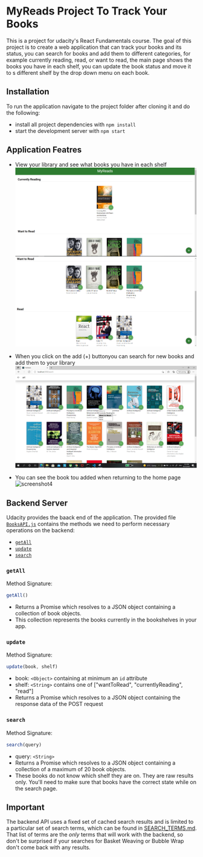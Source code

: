 # MyReads Project To Track Your Books

This is a project for udacity's React Fundamentals course. The goal of this project
is to create a web application that can track your books and its status, you can search for books and add them to different categories, for example currently reading, read, or want to read, the main page shows the books you have in each shelf, you can update the book status and move it to s different shelf by the drop down menu on each book. 



## Installation

To run the application navigate to the project folder after cloning it and do the following:

* install all project dependencies with `npm install`
* start the development server with `npm start`

## Application Featres

* View your library and see what books you have in each shelf
![screenshot1](./public/images/1.png)
![screenshot2](./public/images/2.png)

* When you click on the add (+) buttonyou can search for new books and add them to your library
![screenshot3](./public/images/3.png)

* You can see the book tou added when returning to the home page
![screenshot4](./public/images/4.png)

## Backend Server

Udacity provides the baack end of the application. The provided file [`BooksAPI.js`](src/BooksAPI.js) contains the methods we  need to perform necessary operations on the backend:

* [`getAll`](#getall)
* [`update`](#update)
* [`search`](#search)

### `getAll`

Method Signature:

```js
getAll()
```

* Returns a Promise which resolves to a JSON object containing a collection of book objects.
* This collection represents the books currently in the bookshelves in your app.

### `update`

Method Signature:

```js
update(book, shelf)
```

* book: `<Object>` containing at minimum an `id` attribute
* shelf: `<String>` contains one of ["wantToRead", "currentlyReading", "read"]  
* Returns a Promise which resolves to a JSON object containing the response data of the POST request

### `search`

Method Signature:

```js
search(query)
```

* query: `<String>`
* Returns a Promise which resolves to a JSON object containing a collection of a maximum of 20 book objects.
* These books do not know which shelf they are on. They are raw results only. You'll need to make sure that books have the correct state while on the search page.

## Important
The backend API uses a fixed set of cached search results and is limited to a particular set of search terms, which can be found in [SEARCH_TERMS.md](SEARCH_TERMS.md). That list of terms are the _only_ terms that will work with the backend, so don't be surprised if your searches for Basket Weaving or Bubble Wrap don't come back with any results.


